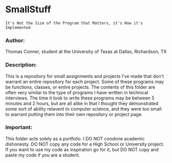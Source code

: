 # SmallStuff

`It's Not the Size of the Program that Matters, it's How it's Implemented`

### Author:
Thomas Conner, student at the University of Texas at Dallas, Richardson, TX

### Description:
This is a repository for small assignments and projects I've made that don't 
warrant an entire repository for each project. Some of these programs may be functions, 
classes, or entire projects. The contents of this folder are often very similar to the type 
of programs I have written in technical interviews. The time it took to write these programs
may be between 5 minutes and 2 hours, but are all alike in that I thought they  demonstrated 
some sort of ability relavent to computer science, and they were too small to warrant
putting them into their own repository or project page.

### Important:
This folder acts solely as a portfolio. I DO NOT condone academic dishonesty. 
DO NOT copy any code for a High School or University project. If you want to use my code 
as inspiration go for it, but DO NOT copy and paste my code if you are a student.
